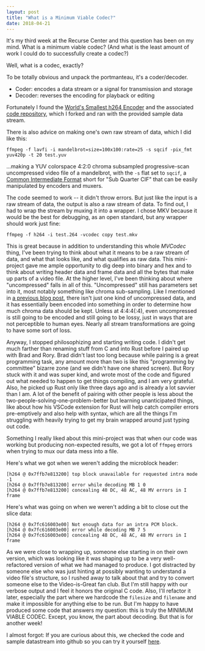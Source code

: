 ```yaml
---
layout: post
title: "What is a Minimum Viable Codec?"
date: 2018-04-21
---
```


It's my third week at the Recurse Center and this question has been on my mind. What is a minimum viable codec? (And what is the least amount of work I could do to successfully create a codec?)  

Well, what is a codec, exactly?  

To be totally obvious and unpack the portmanteau, it's a coder/decoder.

- Coder: encodes a data stream or a signal for transmission and storage
- Decoder: reverses the encoding for playback or editing


Fortunately I found the [World's Smallest h264 Encoder](https://cardinalpeak.com/blog/worlds-smallest-h-264-encoder/) and the associated [code repository](https://github.com/archersmind/H264Experiment), which I forked and ran with the provided sample data stream.

There is also advice on making one's own raw stream of data, which I did like this:  

`ffmpeg -f lavfi -i mandelbrot=size=100x100:rate=25 -s sqcif -pix_fmt yuv420p -t 20 test.yuv`

...making a YUV colorspace 4:2:0 chroma subsampled progressive-scan uncompressed video file of a mandelbrot, with the `-s` flat set to `sqcif`, a [Common Intermediate Format](https://en.wikipedia.org/wiki/Common_Intermediate_Format) short for "Sub Quarter CIF" that can be easily manipulated by encoders and muxers.


The code seemed to work -- it didn't throw errors. But just like the input is a raw stream of data, the output is also a raw stream of data. To find out, I had to wrap the stream by muxing it into a wrapper. I chose MKV because it would be the best for debugging, as an open standard, but any wrapper should work just fine:

`ffmpeg -f h264 -i test.264 -vcodec copy test.mkv`

This is great because in addition to understanding this whole *MVCodec* thing, I've been trying to think about what it means to be a raw stream of data, and what that looks like, and what qualifies as raw data. This mini-project gave me ample opportunity to dig deep into binary and hex and to think about writing header data and frame data and all the bytes that make up parts of a video file. At the higher level, I've been thinking about where "uncompressed" falls in all of this. "Uncompressed" still has parameters set into it, most notably something like chroma sub-sampling. Like I mentioned in [a previous blog post](http://bits.ashleyblewer.com/blog/2018/04/03/exploring-codecs-and-data-streams/), there isn't just one kind of uncompressed data, and it has essentially been encoded into something in order to determine how much chroma data should be kept. Unless at 4:4:4(:4), even uncompressed is still going to be encoded and still going to be lossy, just in ways that are not perceptible to human eyes. Nearly all stream transformations are going to have some sort of loss.

Anyway, I stopped philosophizing and starting writing code. I didn't get much farther than renaming stuff from C and into Rust before I paired up with Brad and Rory. Brad didn't last too long because while pairing is a great programming task, any amount more than two is like this "programming by committee" bizarre zone (and we didn't have one shared screen). But Rory stuck with it and was super kind, and wrote most of the code and figured out what needed to happen to get things compiling, and I am very grateful. Also, he picked up Rust only like three days ago and is already a lot savvier than I am. A lot of the benefit of pairing with other people is less about the two-people-solving-one-problem-better but learning unanticipated things, like about how his VSCode extension for Rust will help catch compiler errors pre-emptively and also help with syntax, which are all the things I'm struggling with heavily trying to get my brain wrapped around just typing out code.

Something I really liked about this mini-project was that when our code was working but producing non-expected results, we got a lot of `ffmpeg` errors when trying to mux our data mess into a file. 

Here's what we got when we weren't adding the microblock header:

```
[h264 @ 0x7ffb7e813200] top block unavailable for requested intra mode -1
[h264 @ 0x7ffb7e813200] error while decoding MB 1 0
[h264 @ 0x7ffb7e813200] concealing 48 DC, 48 AC, 48 MV errors in I frame
```

Here's what was going on when we weren't adding a bit to close out the slice data:

```
[h264 @ 0x7fc616003e00] Not enough data for an intra PCM block.
[h264 @ 0x7fc616003e00] error while decoding MB 7 5
[h264 @ 0x7fc616003e00] concealing 48 DC, 48 AC, 48 MV errors in I frame
```

As we were close to wrapping up, someone else starting in on their own version, which was looking like it was shaping up to be a very well- refactored version of what we had managed to produce. I got distracted by someone else who was just hinting at possibly wanting to understand a video file's structure, so I rushed away to talk about that and try to convert someone else to the Video-is-Great fan club. But I'm still happy with our verbose output and I feel it honors the original C code. Also, I'll refactor it later, especially the part where we hardcode the `filesize` and `filename` and make it impossible for anything else to be run. But I'm happy to have produced some code that answers my question: this is truly the MINIMUM VIABLE CODEC. Except, you know, the part about decoding. But that is for another week!

I almost forgot: If you are curious about this, we checked the code and sample datastream into github so you can try it yourself [here](https://github.com/ablwr/hello264-rust).